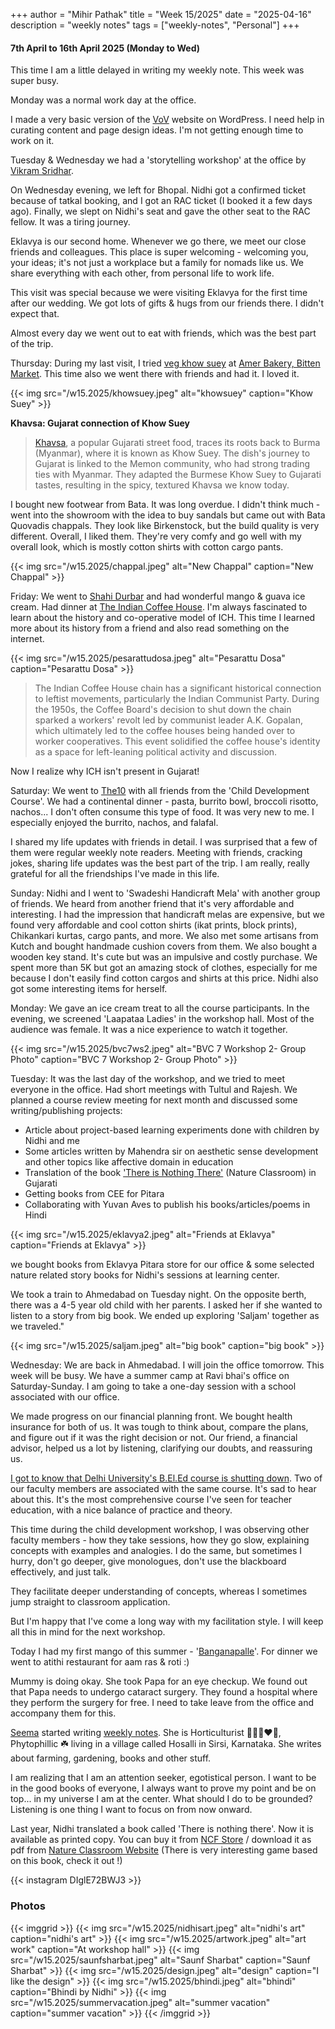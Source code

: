 +++
author = "Mihir Pathak"
title = "Week 15/2025"
date = "2025-04-16"
description = "weekly notes"
tags = ["weekly-notes", "Personal"]
+++

#### 7th April to 16th April 2025 (Monday to Wed)

This time I am a little delayed in writing my weekly note. This week was super busy.

Monday was a normal work day at the office.

I made a very basic version of the [VoV](https://www.instagram.com/voicesofvishwamitri/?hl=en) website on WordPress. I need help in curating content and page design ideas. I'm not getting enough time to work on it.

Tuesday & Wednesday we had a 'storytelling workshop' at the office by [Vikram Sridhar](https://www.instagram.com/the_storytellingfellow/?hl=en).

On Wednesday evening, we left for Bhopal. Nidhi got a confirmed ticket because of tatkal booking, and I got an RAC ticket (I booked it a few days ago). Finally, we slept on Nidhi's seat and gave the other seat to the RAC fellow. It was a tiring journey.

Eklavya is our second home. Whenever we go there, we meet our close friends and colleagues. This place is super welcoming - welcoming you, your ideas; it's not just a workplace but a family for nomads like us. We share everything with each other, from personal life to work life.

This visit was special because we were visiting Eklavya for the first time after our wedding. We got lots of gifts & hugs from our friends there. I didn't expect that.

Almost every day we went out to eat with friends, which was the best part of the trip.

Thursday: During my last visit, I tried [veg khow suey](https://myfoodstory.com/burmese-khow-suey-recipe/) at [Amer Bakery, Bitten Market](https://www.instagram.com/amerbakeryhut.bhopal/?hl=en). This time also we went there with friends and had it. I loved it.

{{< img src="/w15.2025/khowsuey.jpeg" alt="khowsuey" caption="Khow Suey" >}}

**Khavsa: Gujarat connection of Khow Suey**

>[Khavsa](https://curlytales.com/surats-khavsa-is-the-distant-cousin-of-burmas-khow-suey-know-about-its-interesting-history/), a popular Gujarati street food, traces its roots back to Burma (Myanmar), where it is known as Khow Suey. The dish's journey to Gujarat is linked to the Memon community, who had strong trading ties with Myanmar. They adapted the Burmese Khow Suey to Gujarati tastes, resulting in the spicy, textured Khavsa we know today.

I bought new footwear from Bata. It was long overdue. I didn't think much - went into the showroom with the idea to buy sandals but came out with Bata Quovadis chappals. They look like Birkenstock, but the build quality is very different. Overall, I liked them. They're very comfy and go well with my overall look, which is mostly cotton shirts with cotton cargo pants.

{{< img src="/w15.2025/chappal.jpeg" alt="New Chappal" caption="New Chappal" >}}

Friday: We went to [Shahi Durbar](https://www.instagram.com/icecreamfactoryindia/?hl=en) and had wonderful mango & guava ice cream. Had dinner at [The Indian Coffee House](https://www.indiancoffeehouse.com/). I'm always fascinated to learn about the history and co-operative model of ICH. This time I learned more about its history from a friend and also read something on the internet.

{{< img src="/w15.2025/pesarattudosa.jpeg" alt="Pesarattu Dosa" caption="Pesarattu Dosa" >}}

>The Indian Coffee House chain has a significant historical connection to leftist movements, particularly the Indian Communist Party. During the 1950s, the Coffee Board's decision to shut down the chain sparked a workers' revolt led by communist leader A.K. Gopalan, which ultimately led to the coffee houses being handed over to worker cooperatives. This event solidified the coffee house's identity as a space for left-leaning political activity and discussion.

Now I realize why ICH isn't present in Gujarat!

Saturday: We went to [The10](https://www.instagram.com/theten.in/?hl=en) with all friends from the 'Child Development Course'. We had a continental dinner - pasta, burrito bowl, broccoli risotto, nachos... I don't often consume this type of food. It was very new to me. I especially enjoyed the burrito, nachos, and falafal.

I shared my life updates with friends in detail. I was surprised that a few of them were regular weekly note readers. Meeting with friends, cracking jokes, sharing life updates was the best part of the trip. I am really, really grateful for all the friendships I've made in this life.

Sunday: Nidhi and I went to 'Swadeshi Handicraft Mela' with another group of friends. We heard from another friend that it's very affordable and interesting. I had the impression that handicraft melas are expensive, but we found very affordable and cool cotton shirts (ikat prints, block prints), Chikankari kurtas, cargo pants, and more. We also met some artisans from Kutch and bought handmade cushion covers from them. We also bought a wooden key stand. It's cute but was an impulsive and costly purchase. We spent more than 5K but got an amazing stock of clothes, especially for me because I don't easily find cotton cargos and shirts at this price. Nidhi also got some interesting items for herself.

Monday: We gave an ice cream treat to all the course participants. In the evening, we screened 'Laapataa Ladies' in the workshop hall. Most of the audience was female. It was a nice experience to watch it together.

{{< img src="/w15.2025/bvc7ws2.jpeg" alt="BVC 7 Workshop 2- Group Photo" caption="BVC 7 Workshop 2- Group Photo" >}}


Tuesday: It was the last day of the workshop, and we tried to meet everyone in the office. Had short meetings with Tultul and Rajesh. We planned a course review meeting for next month and discussed some writing/publishing projects:

- Article about project-based learning experiments done with children by Nidhi and me
- Some articles written by Mahendra sir on aesthetic sense development and other topics like affective domain in education
- Translation of the book ['There is Nothing There'](https://www.natureclassrooms.org/theres-nothing-there-book) (Nature Classroom) in Gujarati
- Getting books from CEE for Pitara
- Collaborating with Yuvan Aves to publish his books/articles/poems in Hindi

{{< img src="/w15.2025/eklavya2.jpeg" alt="Friends at Eklavya" caption="Friends at Eklavya" >}}

we bought books from Eklavya Pitara store for our office & some selected nature related story books for Nidhi's sessions at learning center.

We took a train to Ahmedabad on Tuesday night. On the opposite berth, there was a 4-5 year old child with her parents. I asked her if she wanted to listen to a story from big book. We ended up exploring 'Saljam' together as we traveled."

 {{< img src="/w15.2025/saljam.jpeg" alt="big book" caption="big book" >}}

Wednesday: We are back in Ahmedabad. I will join the office tomorrow. This week will be busy. We have a summer camp at Ravi bhai's office on Saturday-Sunday. I am going to take a one-day session with a school associated with our office.

We made progress on our financial planning front. We bought health insurance for both of us. It was tough to think about, compare the plans, and figure out if it was the right decision or not. Our friend, a financial advisor, helped us a lot by listening, clarifying our doubts, and reassuring us.

[I got to know that Delhi University's B.El.Ed course is shutting down](https://frontline.thehindu.com/the-nation/education/central-government-trying-to-scrap-bachelor-of-elementary-education-course-of-delhi-university-and-bring-in-integrated-teacher-education-programme/article66965018.ece). Two of our faculty members are associated with the same course. It's sad to hear about this. It's the most comprehensive course I've seen for teacher education, with a nice balance of practice and theory.

This time during the child development workshop, I was observing other faculty members - how they take sessions, how they go slow, explaining concepts with examples and analogies. I do the same, but sometimes I hurry, don't go deeper, give monologues, don't use the blackboard effectively, and just talk.

They facilitate deeper understanding of concepts, whereas I sometimes jump straight to classroom application.

But I'm happy that I've come a long way with my facilitation style. I will keep all this in mind for the next workshop.

Today I had my first mango of this summer - '[Banganapalle](https://en.wikipedia.org/wiki/Banganapalle_(mango))'.
For dinner we went to atithi restaurant for aam ras & roti :) 

Mummy is doing okay. She took Papa for an eye checkup. We found out that Papa needs to undergo cataract surgery. They found a hospital where they perform the surgery for free. I need to take leave from the office and accompany them for this.


[Seema](https://www.instagram.com/hegde_seema_/) started writing [weekly notes](https://seemateeta.blogspot.com/2025/04/week-15-of-2025-sunday-to-saturday.html). She is Horticulturist 👩🏻‍🌾❤️‍🔥, Phytophillic ☘️ living in a village called Hosalli in Sirsi, Karnataka. She writes about farming, gardening, books and other stuff.

I am realizing that I am an attention seeker, egotistical person. I want to be in the good books of everyone, I always want to prove my point and be on top... in my universe I am at the center. What should I do to be grounded? Listening is one thing I want to focus on from now onward.

Last year, Nidhi translated a book called 'There is nothing there'. Now it is available as printed copy. You can buy it from [NCF Store](https://ncf-store.zohocommerce.in/products/there-s-nothing-there-hindi/1638627000002181312) / download it as pdf from [Nature Classroom Website](https://www.natureclassrooms.org/theres-nothing-there-book) (There is very interesting game based on this book, check it out !) 

{{< instagram DIglE72BWJ3 >}}


### Photos

{{< imggrid >}}
{{< img src="/w15.2025/nidhisart.jpeg" alt="nidhi's art" caption="nidhi's art" >}}
{{< img src="/w15.2025/artwork.jpeg" alt="art work" caption="At workshop hall" >}}
{{< img src="/w15.2025/saunfsharbat.jpeg" alt="Saunf Sharbat" caption="Saunf Sharbat" >}}
{{< img src="/w15.2025/design.jpeg" alt="design" caption="I like the design" >}}
{{< img src="/w15.2025/bhindi.jpeg" alt="bhindi" caption="Bhindi by Nidhi" >}}
{{< img src="/w15.2025/summervacation.jpeg" alt="summer vacation" caption="summer vacation" >}}
{{< /imggrid >}}




